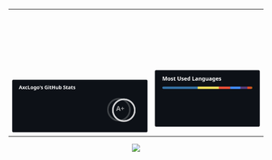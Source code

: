 <table>
  <tr>
    <td>
      <svg width="50%" viewBox="0 0 100 100">
        <img src="https://github.com/axclogo/axclogo/blob/main/assets/general.svg" /> 
      </svg>
    </td>
    <td>
      <svg width="50%" viewBox="0 0 100 100">
        <img src="https://github.com/axclogo/axclogo/blob/main/assets/languages.svg"/>
      </svg>
    </td>
  </tr>
</table>

<div align="center"><img src="https://cdn.jsdelivr.net/gh/axclogo/axclogo/assets/github-contribution-grid-snake.svg" /></div>

